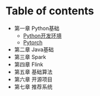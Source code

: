 # Table of contents

* 第一章 Python基础
  * [Python开发环境](python/dev.md)
  * [Pytorch](python/pytorch.md)
* 第二章 Java基础
* 第三章 Spark
* 第四章 Flink
* 第五章 基础算法
* 第六章 开源项目
* 第七章 推荐系统
